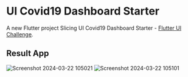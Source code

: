 # UI Covid19 Dashboard Starter

A new Flutter project Slicing UI Covid19 Dashboard Starter - [Flutter UI Challenge](https://pro.codewithandrea.com/).

## Result App

![Screenshot 2024-03-22 105021](https://github.com/Mjajang/Explore-Flutter/assets/79832998/0a6e7c4f-e60d-4a00-8cb3-ab4f1ba291ad)
![Screenshot 2024-03-22 105101](https://github.com/Mjajang/Explore-Flutter/assets/79832998/4cbf09db-8b7e-44b0-a3b4-44e806ac29f3)
